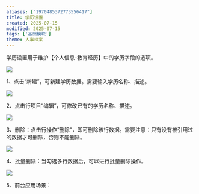 ```yaml
---
aliases: ["1970485372773556417"]
title: 学历设置
created: 2025-07-15
modified: 2025-07-15
tags: ['基础模块']
theme: 人事档案
---
```


学历设置用于维护【个人信息-教育经历】中的学历字段的选项。

![](https://myhelpdoc.oss-cn-heyuan.aliyuncs.com/mdimages/bda1ba2cb986aa6b561a57acd7d537af.jpg)

1、点击“新建”，可新建学历数据。需要输入学历名称、描述。

![](https://myhelpdoc.oss-cn-heyuan.aliyuncs.com/mdimages/43681930d12ec8aebe0c5d2fda220f9b.jpg)

2、点击行项目“编辑”，可修改已有的学历名称、描述。

![](https://myhelpdoc.oss-cn-heyuan.aliyuncs.com/mdimages/33334ede41b2f88e755f5a8d75fcca31.jpg)

3、删除：点击行操作“删除”，即可删除该行数据。需要注意：只有没有被引用过的数据才可删除，否则不能删除。

![](https://myhelpdoc.oss-cn-heyuan.aliyuncs.com/mdimages/652d50eab1a4abd8e4edd6db47cc4ddc.jpg)

4、批量删除：当勾选多行数据后，可以进行批量删除操作。

![](https://myhelpdoc.oss-cn-heyuan.aliyuncs.com/mdimages/1c89b0afc4e9f5cb12ed78ff9b071d2f.jpg)

5、前台应用场景：

